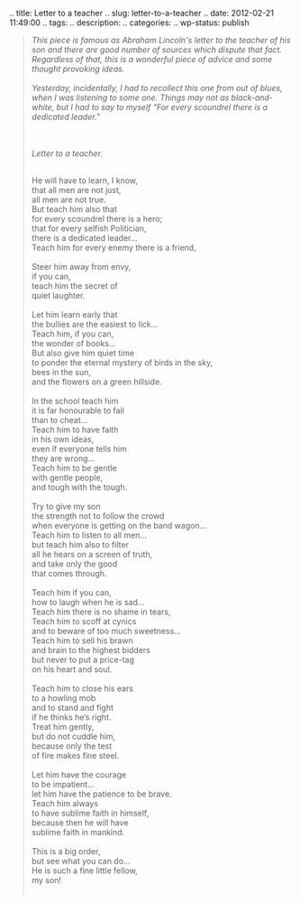 .. title: Letter to a teacher
.. slug: letter-to-a-teacher
.. date: 2012-02-21 11:49:00
.. tags: 
.. description: 
.. categories: 
.. wp-status: publish

<html><body><blockquote><p><em>This piece is famous as Abraham Lincoln's letter to the teacher of his son and there are good number of sources which dispute that fact. Regardless of that, this is a wonderful piece of advice and some thought provoking ideas.</em><br><br><em>Yesterday, incidentally, I had to recollect this one from out of blues, when I was listening to some one. Things may not as black-and-white, but I had to say to myself "For every scoundrel there is a dedicated leader."</em></p><p><br><br><em>Letter to a teacher.</em></p><p><br>He will have to learn, I know,<br>that all men are not just,<br>all men are not true.<br>But teach him also that<br>for every scoundrel there is a hero;<br>that for every selfish Politician,<br>there is a dedicated leader…<br>Teach him for every enemy there is a friend,<br><br>Steer him away from envy,<br>if you can,<br>teach him the secret of<br>quiet laughter.<br><br>Let him learn early that<br>the bullies are the easiest to lick…<br>Teach him, if you can,<br>the wonder of books…<br>But also give him quiet time<br>to ponder the eternal mystery of birds in the sky,<br>bees in the sun,<br>and the flowers on a green hillside.<br><br>In the school teach him<br>it is far honourable to fail<br>than to cheat…<br>Teach him to have faith<br>in his own ideas,<br>even if everyone tells him<br>they are wrong…<br>Teach him to be gentle<br>with gentle people,<br>and tough with the tough.<br><br>Try to give my son<br>the strength not to follow the crowd<br>when everyone is getting on the band wagon…<br>Teach him to listen to all men…<br>but teach him also to filter<br>all he hears on a screen of truth,<br>and take only the good<br>that comes through.<br><br>Teach him if you can,<br>how to laugh when he is sad…<br>Teach him there is no shame in tears,<br>Teach him to scoff at cynics<br>and to beware of too much sweetness…<br>Teach him to sell his brawn<br>and brain to the highest bidders<br>but never to put a price-tag<br>on his heart and soul.<br><br>Teach him to close his ears<br>to a howling mob<br>and to stand and fight<br>if he thinks he’s right.<br>Treat him gently,<br>but do not cuddle him,<br>because only the test<br>of fire makes fine steel.<br><br>Let him have the courage<br>to be impatient…<br>let him have the patience to be brave.<br>Teach him always<br>to have sublime faith in himself,<br>because then he will have<br>sublime faith in mankind.<br><br>This is a big order,<br>but see what you can do…<br>He is such a fine little fellow,<br>my son!<br><br></p></blockquote></body></html>